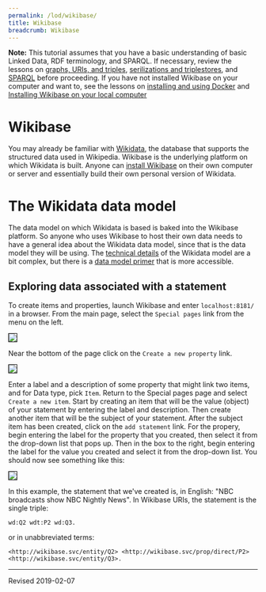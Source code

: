 ```yaml
---
permalink: /lod/wikibase/
title: Wikibase
breadcrumb: Wikibase
---
```

**Note:** This tutorial assumes that you have a basic understanding of basic Linked Data, RDF terminology, and SPARQL.  If necessary, review the lessons on [graphs, URIs, and triples](../graphs/), [serilizations and triplestores](../serialization/), and [SPARQL](../sparql/) before proceeding.  If you have not installed Wikibase on your computer and want to, see the lessons on [installing and using Docker](../..//host/docker/) and [Installing Wikibase on your local computer](../install/#using-docker-compose-to-create-an-instance-of-wikibase-on-your-local-computer)

# Wikibase

You may already be familiar with [Wikidata](https://www.wikidata.org/), the database that supports the structured data used in Wikipedia.  Wikibase is the underlying platform on which Wikidata is built.  Anyone can [install Wikibase](../install/#using-docker-compose-to-create-an-instance-of-wikibase-on-your-local-computer) on their own computer or server and essentially build their own personal version of Wikidata.  

# The Wikidata data model

The data model on which Wikidata is based is baked into the Wikibase platform.  So anyone who uses Wikibase to host their own data needs to have a general idea about the Wikidata data model, since that is the data model they will be using.  The [technical details](https://www.mediawiki.org/wiki/Wikibase/DataModel) of the Wikidata model are a bit complex, but there is a [data model primer](https://www.mediawiki.org/wiki/Wikibase/DataModel/Primer) that is more accessible.


## Exploring data associated with a statement

To create items and properties, launch Wikibase and enter `localhost:8181/` in a browser.  From the main page, select the `Special pages` link from the menu on the left.  

<img src="../images/main-page.png" style="border:1px solid black">

Near the bottom of the page click on the `Create a new property` link.  

<img src="../images/new-item.png" style="border:1px solid black">

Enter a label and a description of some property that might link two items, and for Data type, pick `Item`.  Return to the Special pages page and select `Create a new item`.  Start by creating an item that will be the value (object) of your statement by entering the label and description.  Then create another item that will be the subject of your statement.  After the subject item has been created, click on the `add statement` link.  For the propery, begin entering the label for the property that you created, then select it from the drop-down list that pops up.  Then in the box to the right, begin entering the label for the value you created and select it from the drop-down list.  You should now see something like this:

<img src="../images/nbc-page.png" style="border:1px solid black">

In this example, the statement that we've created is, in English: "NBC broadcasts show NBC Nightly News".  In Wikibase URIs, the statement is the single triple:

```turtle
wd:Q2 wdt:P2 wd:Q3.
```

or in unabbreviated terms:

```turtle
<http://wikibase.svc/entity/Q2> <http://wikibase.svc/prop/direct/P2> <http://wikibase.svc/entity/Q3>.
```


----
Revised 2019-02-07
